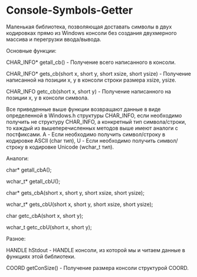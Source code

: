 # Console-Symbols-Getter
Маленькая библиотека, позволяющая доставать символы в двух кодировках прямо из Windows консоли без создания двухмерного массива и перегрузки ввода/вывода.


Основные функции:

CHAR_INFO* getall_cb() - Получение всего написанного в консоли.

CHAR_INFO* gets_cb(short x, short y, short xsize, short ysize) - Получение написанной на позиции x, y в консоли строки размера xsize, ysize.

CHAR_INFO getc_cb(short x, short y) - Получение написанного на позиции x, y в консоли символа.

Все приведенные выше функции возвращают данные в виде определенной в Windows.h структуры CHAR_INFO, если необходимо получить не структуру CHAR_INFO, а конкретный тип символа/строки, то каждый из вышеперечисленных методов выше имеют аналоги с постфиксами. A - Если необходимо получить символ/строку в кодировке ASCII (char тип), U - Если необходимо получить символ/строку в кодировке Unicode (wchar_t тип).


Аналоги:

char* getall_cbA();

wchar_t* getall_cbU();

char* gets_cbA(short x, short y, short xsize, short ysize);

wchar_t* gets_cbU(short x, short y, short xsize, short ysize);

char getc_cbA(short x, short y);

wchar_t getc_cbU(short x, short y);


Разное:

HANDLE hStdout - HANDLE консоли, из которой мы и читаем данные в функциях этой библиотеки.

COORD getConSize() - Получение размера консоли структурой COORD.
